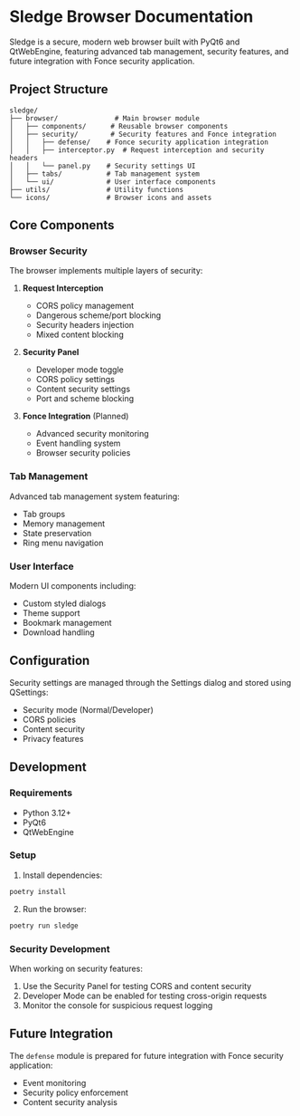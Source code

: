 # Sledge Browser Documentation

Sledge is a secure, modern web browser built with PyQt6 and QtWebEngine, featuring advanced tab management, security features, and future integration with Fonce security application.

## Project Structure

```
sledge/
├── browser/              # Main browser module
│   ├── components/      # Reusable browser components
│   ├── security/        # Security features and Fonce integration
│   │   ├── defense/    # Fonce security application integration
│   │   ├── interceptor.py  # Request interception and security headers
│   │   └── panel.py    # Security settings UI
│   ├── tabs/           # Tab management system
│   └── ui/             # User interface components
├── utils/              # Utility functions
└── icons/              # Browser icons and assets
```

## Core Components

### Browser Security

The browser implements multiple layers of security:

1. **Request Interception**
   - CORS policy management
   - Dangerous scheme/port blocking
   - Security headers injection
   - Mixed content blocking

2. **Security Panel**
   - Developer mode toggle
   - CORS policy settings
   - Content security settings
   - Port and scheme blocking

3. **Fonce Integration** (Planned)
   - Advanced security monitoring
   - Event handling system
   - Browser security policies

### Tab Management

Advanced tab management system featuring:
- Tab groups
- Memory management
- State preservation
- Ring menu navigation

### User Interface

Modern UI components including:
- Custom styled dialogs
- Theme support
- Bookmark management
- Download handling

## Configuration

Security settings are managed through the Settings dialog and stored using QSettings:
- Security mode (Normal/Developer)
- CORS policies
- Content security
- Privacy features

## Development

### Requirements
- Python 3.12+
- PyQt6
- QtWebEngine

### Setup
1. Install dependencies:
```bash
poetry install
```

2. Run the browser:
```bash
poetry run sledge
```

### Security Development

When working on security features:
1. Use the Security Panel for testing CORS and content security
2. Developer Mode can be enabled for testing cross-origin requests
3. Monitor the console for suspicious request logging

## Future Integration

The `defense` module is prepared for future integration with Fonce security application:
- Event monitoring
- Security policy enforcement
- Content security analysis 